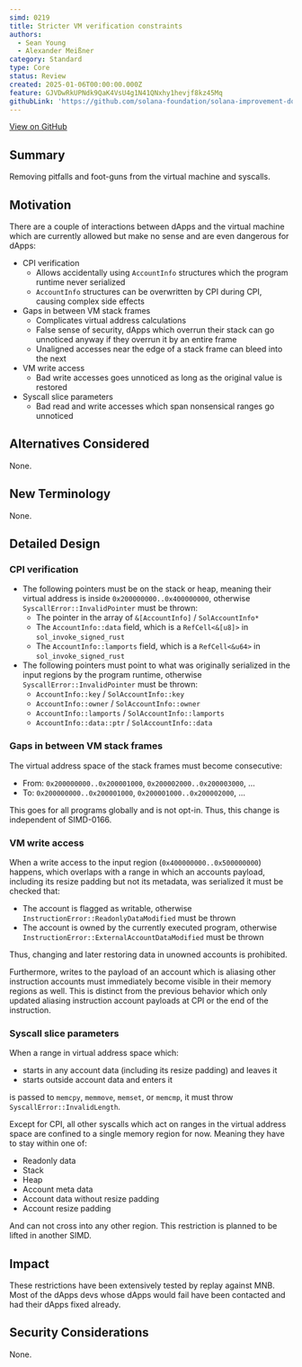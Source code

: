 ```yaml
---
simd: 0219
title: Stricter VM verification constraints
authors:
  - Sean Young
  - Alexander Meißner
category: Standard
type: Core
status: Review
created: 2025-01-06T00:00:00.000Z
feature: GJVDwRkUPNdk9QaK4VsU4g1N41QNxhy1hevjf8kz45Mq
githubLink: 'https://github.com/solana-foundation/solana-improvement-documents/pull/219'
---
```

[View on GitHub](https://github.com/solana-foundation/solana-improvement-documents/pull/219)


## Summary

Removing pitfalls and foot-guns from the virtual machine and syscalls.

## Motivation

There are a couple of interactions between dApps and the virtual machine which
are currently allowed but make no sense and are even dangerous for dApps:

- CPI verification
  - Allows accidentally using `AccountInfo` structures which the program
  runtime never serialized
  - `AccountInfo` structures can be overwritten by CPI during CPI, causing
  complex side effects
- Gaps in between VM stack frames
  - Complicates virtual address calculations
  - False sense of security, dApps which overrun their stack can go unnoticed
  anyway if they overrun it by an entire frame
  - Unaligned accesses near the edge of a stack frame can bleed into the next
- VM write access
  - Bad write accesses goes unnoticed as long as the original value is restored
- Syscall slice parameters
  - Bad read and write accesses which span nonsensical ranges go unnoticed

## Alternatives Considered

None.

## New Terminology

None.

## Detailed Design

### CPI verification

- The following pointers must be on the stack or heap,
meaning their virtual address is inside `0x200000000..0x400000000`,
otherwise `SyscallError::InvalidPointer` must be thrown:
  - The pointer in the array of `&[AccountInfo]` / `SolAccountInfo*`
  - The `AccountInfo::data` field,
  which is a `RefCell<&[u8]>` in `sol_invoke_signed_rust`
  - The `AccountInfo::lamports` field,
  which is a `RefCell<&u64>` in `sol_invoke_signed_rust`
- The following pointers must point to what was originally serialized in the
input regions by the program runtime,
otherwise `SyscallError::InvalidPointer` must be thrown:
  - `AccountInfo::key` / `SolAccountInfo::key`
  - `AccountInfo::owner` / `SolAccountInfo::owner`
  - `AccountInfo::lamports` / `SolAccountInfo::lamports`
  - `AccountInfo::data::ptr` / `SolAccountInfo::data`

### Gaps in between VM stack frames

The virtual address space of the stack frames must become consecutive:

- From: `0x200000000..0x200001000`, `0x200002000..0x200003000`, ...
- To: `0x200000000..0x200001000`, `0x200001000..0x200002000`, ...

This goes for all programs globally and is not opt-in.
Thus, this change is independent of SIMD-0166.

### VM write access

When a write access to the input region (`0x400000000..0x500000000`) happens,
which overlaps with a range in which an accounts payload, including its resize
padding but not its metadata, was serialized it must be checked that:

- The account is flagged as writable,
otherwise `InstructionError::ReadonlyDataModified` must be thrown
- The account is owned by the currently executed program,
otherwise `InstructionError::ExternalAccountDataModified` must be thrown

Thus, changing and later restoring data in unowned accounts is prohibited.

Furthermore, writes to the payload of an account which is aliasing other
instruction accounts must immediately become visible in their memory regions
as well. This is distinct from the previous behavior which only updated
aliasing instruction account payloads at CPI or the end of the instruction.

### Syscall slice parameters

When a range in virtual address space which:

- starts in any account data (including its resize padding) and leaves it
- starts outside account data and enters it

is passed to `memcpy`, `memmove`, `memset`, or `memcmp`, it must throw
`SyscallError::InvalidLength`.

Except for CPI, all other syscalls which
act on ranges in the virtual address space are confined to a single
memory region for now. Meaning they have to stay within one of:

- Readonly data
- Stack
- Heap
- Account meta data
- Account data without resize padding
- Account resize padding

And can not cross into any other region. This restriction is planned to
be lifted in another SIMD.

## Impact

These restrictions have been extensively tested by replay against MNB.
Most of the dApps devs whose dApps would fail have been contacted and had
their dApps fixed already.

## Security Considerations

None.
